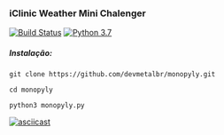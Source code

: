 ### iClinic Weather Mini Chalenger
[![Build Status](https://travis-ci.org/devmetalbr/wmc.svg?branch=master)](https://travis-ci.org/devmetalbr/wmc)
[![Python 3.7](https://img.shields.io/badge/python-3.7-blue.svg)](https://www.python.org/downloads/release/python-374/)

##### Instalação:
`git clone https://github.com/devmetalbr/monopyly.git`

`cd monopyly`

`python3 monopyly.py`

[![asciicast](https://asciinema.org/a/ffYl6lvTQvajEMacEWoMuuWWf.svg)](https://asciinema.org/a/ffYl6lvTQvajEMacEWoMuuWWf)